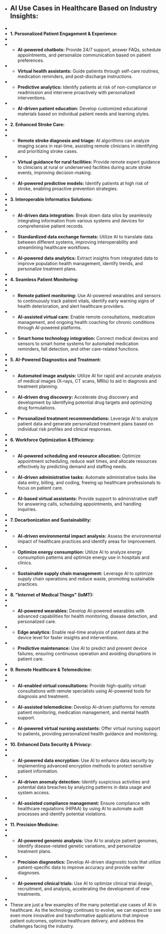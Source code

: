 - ## AI Use Cases in Healthcare Based on Industry Insights:
- 
- **1. Personalized Patient Engagement & Experience:**
- 
- * **AI-powered chatbots:**  Provide 24/7 support, answer FAQs, schedule appointments, and personalize communication based on patient preferences. 
- * **Virtual health assistants:**  Guide patients through self-care routines, medication reminders, and post-discharge instructions.
- * **Predictive analytics:**  Identify patients at risk of non-compliance or readmission and intervene proactively with personalized interventions.
- * **AI-driven patient education:**  Develop customized educational materials based on individual patient needs and learning styles.
- 
- **2. Enhanced Stroke Care:**
- 
- * **Remote stroke diagnosis and triage:**  AI algorithms can analyze imaging scans in real-time, assisting remote clinicians in identifying and prioritizing stroke cases.
- * **Virtual guidance for rural facilities:**  Provide remote expert guidance to clinicians at rural or underserved facilities during acute stroke events, improving decision-making.
- * **AI-powered predictive models:**  Identify patients at high risk of stroke, enabling proactive prevention strategies.
- 
- **3. Interoperable Informatics Solutions:**
- 
- * **AI-driven data integration:**  Break down data silos by seamlessly integrating information from various systems and devices for comprehensive patient records.
- * **Standardized data exchange formats:**  Utilize AI to translate data between different systems, improving interoperability and streamlining healthcare workflows.
- * **AI-powered data analytics:**  Extract insights from integrated data to improve population health management, identify trends, and personalize treatment plans.
- 
- **4. Seamless Patient Monitoring:**
- 
- * **Remote patient monitoring:**  Use AI-powered wearables and sensors to continuously track patient vitals, identify early warning signs of health deterioration, and alert healthcare providers.
- * **AI-assisted virtual care:**  Enable remote consultations, medication management, and ongoing health coaching for chronic conditions through AI-powered platforms.
- * **Smart home technology integration:**  Connect medical devices and sensors to smart home systems for automated medication reminders, fall detection, and other care-related functions.
- 
- **5. AI-Powered Diagnostics and Treatment:**
- 
- * **Automated image analysis:**  Utilize AI for rapid and accurate analysis of medical images (X-rays, CT scans, MRIs) to aid in diagnosis and treatment planning.
- * **AI-driven drug discovery:**  Accelerate drug discovery and development by identifying potential drug targets and optimizing drug formulations.
- * **Personalized treatment recommendations:**  Leverage AI to analyze patient data and generate personalized treatment plans based on individual risk profiles and clinical responses.
- 
- **6. Workforce Optimization & Efficiency:**
- 
- * **AI-powered scheduling and resource allocation:**  Optimize appointment scheduling, reduce wait times, and allocate resources effectively by predicting demand and staffing needs.
- * **AI-driven administrative tasks:**  Automate administrative tasks like data entry, billing, and coding, freeing up healthcare professionals to focus on patient care.
- * **AI-based virtual assistants:**  Provide support to administrative staff for answering calls, scheduling appointments, and handling inquiries.
- 
- **7.  Decarbonization and Sustainability:**
- 
- * **AI-driven environmental impact analysis:**  Assess the environmental impact of healthcare practices and identify areas for improvement.
- * **Optimize energy consumption:**  Utilize AI to analyze energy consumption patterns and optimize energy use in hospitals and clinics.
- * **Sustainable supply chain management:**  Leverage AI to optimize supply chain operations and reduce waste, promoting sustainable practices.
- 
- **8. "Internet of Medical Things" (IoMT):**
- 
- * **AI-powered wearables:**  Develop AI-powered wearables with advanced capabilities for health monitoring, disease detection, and personalized care.
- * **Edge analytics:**  Enable real-time analysis of patient data at the device level for faster insights and interventions.
- * **Predictive maintenance:**  Use AI to predict and prevent device failures, ensuring continuous operation and avoiding disruptions in patient care.
- 
- **9.  Remote Healthcare & Telemedicine:**
- 
- * **AI-enabled virtual consultations:**  Provide high-quality virtual consultations with remote specialists using AI-powered tools for diagnosis and treatment.
- * **AI-assisted telemedicine:**  Develop AI-driven platforms for remote patient monitoring, medication management, and mental health support.
- * **AI-powered virtual nursing assistants:**  Offer virtual nursing support to patients, providing personalized health guidance and monitoring.
- 
- **10.  Enhanced Data Security & Privacy:**
- 
- * **AI-powered data encryption:**  Use AI to enhance data security by implementing advanced encryption methods to protect sensitive patient information.
- * **AI-driven anomaly detection:**  Identify suspicious activities and potential data breaches by analyzing patterns in data usage and system access.
- * **AI-assisted compliance management:**  Ensure compliance with healthcare regulations (HIPAA) by using AI to automate audit processes and identify potential violations.
- 
- **11.  Precision Medicine:**
- 
- * **AI-powered genomic analysis:**  Use AI to analyze patient genomes, identify disease-related genetic variations, and personalize treatment plans.
- * **Precision diagnostics:**  Develop AI-driven diagnostic tools that utilize patient-specific data to improve accuracy and provide earlier diagnoses.
- * **AI-powered clinical trials:**  Use AI to optimize clinical trial design, recruitment, and analysis, accelerating the development of new treatments.
- 
- These are just a few examples of the many potential use cases of AI in healthcare. As the technology continues to evolve, we can expect to see even more innovative and transformative applications that improve patient outcomes, optimize healthcare delivery, and address the challenges facing the industry.
